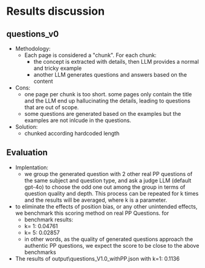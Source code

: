 
# Results discussion
## questions_v0
- Methodology:
  - Each page is considered a "chunk". For each chunk:
    - the concept is extracted with details, then LLM provides a normal and tricky example
    - another LLM generates questions and answers based on the content 
- Cons:
  - one page per chunk is too short. some pages only contain the title and the LLM end up hallucinating the details, leading to questions that are out of scope. 
  - some questions are generated based on the examples but the examples are not inlcude in the questions. 
- Solution: 
  - chunked according hardcoded length

## Evaluation
- Implentation: 
  - we group the generated question with 2 other real PP questions of the same subject and question type, and ask a judge LLM (default gpt-4o) to choose the odd one out among the group in terms of question quality and depth. This process can be repeated for k times and the results will be averaged, where k is a parameter. 
- to eliminate the effects of position bias, or any other unintended effects, we benchmark this scoring method on real PP Questions. for 
  -  benchmark results: 
  - k= 1: 0.04761
  - k= 5: 0.02857
  - in other words, as the quality of generated questions approach the authentic PP questions, we expect the score to be close to the above benchmarks
- The results of output\questions_V1.0_withPP.json with k=1: 0.1136